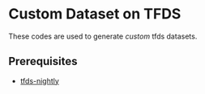 # Custom Dataset on TFDS 
These codes are used to generate *custom* tfds datasets.

## Prerequisites
- [tfds-nightly](https://github.com/tensorflow/datasets)
